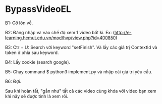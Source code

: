 # BypassVideoEL


B1: Cờ lôn về.

B2: Đăng nhập và vào chế độ xem 1 video bất kì. Ex: (http://e-learning.hcmut.edu.vn/mod/hvp/view.php?id=400850)

B3: Ctr + U: Search với keyword "setFinish". Và lấy các giá trị ContextId và token ở phía sau keyword.

B4: Lấy cookie (search google).

B5: Chạy command $ python3 implement.py và nhập cái giá trị yêu cầu.

B6: Đợi.

Sau khi hoàn tất, "gần như" tất cả các video cùng khóa với video bạn xem khi nãy sẽ được tính là xem rồi.
